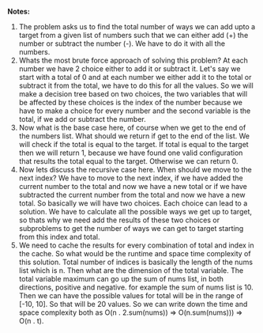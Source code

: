 **Notes:** 

1. The problem asks us to find the total number of ways we can add upto a target from a given list of numbers such that we can either add (+) the number or subtract the number (-). We have to do it with all the numbers.
2. Whats the most brute force approach of solving this problem? At each number we have 2 choice either to add it or subtract it. Let's say we start with a total of 0 and at each number we either add it to the total or subtract it from the total, we have to do this for all the values. So we will make a decision tree based on two choices, the two variables that will be affected by these choices is the index of the number because we have to make a choice for every number and the second variable is the total, if we add or subtract the number.
3. Now what is the base case here, of course when we get to the end of the numbers list. What should we return if get to the end of the list. We will check if the total is equal to the target. If total is equal to the target then we will return 1, because we have found one valid configuration that results the total equal to the target. Otherwise we can return 0.
4. Now lets discuss the recursive case here. When should we move to the next index? We have to move to the next index, if we have added the current number to the total and now we have a new total or if we have subtracted the current number from the total and now we have a new total. So basically we will have two choices. Each choice can lead to a solution. We have to calculate all the possible ways we get up to target, so thats why we need add the results of these two choices or subproblems to get the number of ways we can get to target starting from this index and total.
5. We need to cache the results for every combination of total and index in the cache. So what would be the runtime and space time complexity of this solution. Total number of indices is basically the length of the nums list which is n. Then what are the dimension of the total variable. The total variable maximum can go up the sum of nums list, in both directions, positive and negative. for example the sum of nums list is 10. Then we can have the possible values for total will be in the range of [-10, 10]. So that will be 20 values. So we can write down the time and space complexity both as O(n . 2.sum(nums)) => O(n.sum(nums))) => O(n . t).
